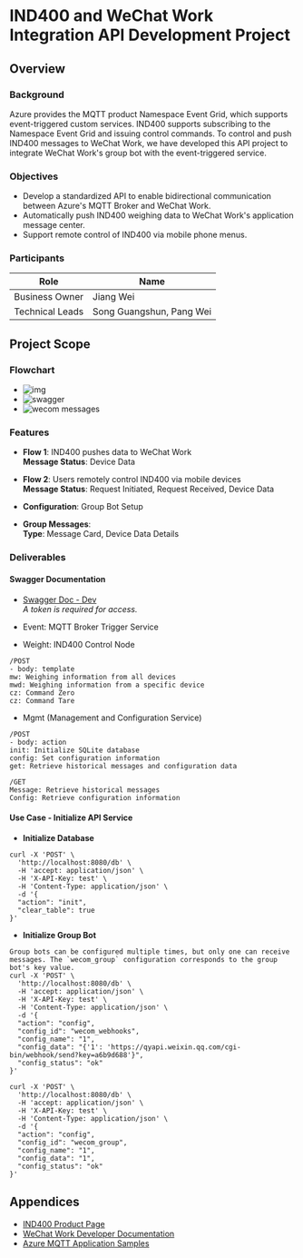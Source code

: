 # IND400 and WeChat Work Integration API Development Project

## Overview

### Background

Azure provides the MQTT product Namespace Event Grid, which supports event-triggered custom services. IND400 supports
subscribing to the Namespace Event Grid and issuing control commands. To control and push IND400 messages to WeChat
Work, we have developed this API project to integrate WeChat Work's group bot with the event-triggered service.

### Objectives

- Develop a standardized API to enable bidirectional communication between Azure's MQTT Broker and WeChat Work.
- Automatically push IND400 weighing data to WeChat Work's application message center.
- Support remote control of IND400 via mobile phone menus.

### Participants

| Role            | Name                     |
|-----------------|--------------------------|
| Business Owner  | Jiang Wei                |
| Technical Leads | Song Guangshun, Pang Wei |

## Project Scope

### Flowchart

- ![img](../files/mt-open-day.png)
- ![swagger](../files/mt-open-day-swagger.png)
- ![wecom messages](../files/mt-open-day-messages.png)

### Features

- **Flow 1**: IND400 pushes data to WeChat Work  
  **Message Status**: Device Data

- **Flow 2**: Users remotely control IND400 via mobile devices  
  **Message Status**: Request Initiated, Request Received, Device Data

- **Configuration**: Group Bot Setup
- **Group Messages**:  
  **Type**: Message Card, Device Data Details

### Deliverables

#### Swagger Documentation

- [Swagger Doc - Dev](https://openday-api-xa01mttstmqrgsbx02-dev.switzerlandnorth.azurecontainer.io/docs)  
  *A token is required for access.*

- Event: MQTT Broker Trigger Service
- Weight: IND400 Control Node

```shell
/POST 
- body: template
mw: Weighing information from all devices
mwd: Weighing information from a specific device
cz: Command Zero
cz: Command Tare
```

- Mgmt (Management and Configuration Service)

```shell
/POST 
- body: action
init: Initialize SQLite database
config: Set configuration information
get: Retrieve historical messages and configuration data

/GET
Message: Retrieve historical messages
Config: Retrieve configuration information
```

#### Use Case - Initialize API Service

- **Initialize Database**

```shell
curl -X 'POST' \
  'http://localhost:8080/db' \
  -H 'accept: application/json' \
  -H 'X-API-Key: test' \
  -H 'Content-Type: application/json' \
  -d '{
  "action": "init",
  "clear_table": true
}'
```

- **Initialize Group Bot**

```shell
Group bots can be configured multiple times, but only one can receive messages. The `wecom_group` configuration corresponds to the group bot's key value.
curl -X 'POST' \
  'http://localhost:8080/db' \
  -H 'accept: application/json' \
  -H 'X-API-Key: test' \
  -H 'Content-Type: application/json' \
  -d '{
  "action": "config",
  "config_id": "wecom_webhooks",
  "config_name": "1",
  "config_data": "{'1': 'https://qyapi.weixin.qq.com/cgi-bin/webhook/send?key=a6b9d688'}",
  "config_status": "ok"
}'

curl -X 'POST' \
  'http://localhost:8080/db' \
  -H 'accept: application/json' \
  -H 'X-API-Key: test' \
  -H 'Content-Type: application/json' \
  -d '{
  "action": "config",
  "config_id": "wecom_group",
  "config_name": "1",
  "config_data": "1",
  "config_status": "ok"
}'
```

## Appendices

- [IND400 Product Page](https://www.mt.com/cn/zh/home/products/Industrial_Weighing_Solutions/scale-indicator/ind400.html)
- [WeChat Work Developer Documentation](https://developer.work.weixin.qq.com/document/path/91770)
- [Azure MQTT Application Samples](https://github.com/Azure-Samples/MqttApplicationSamples)